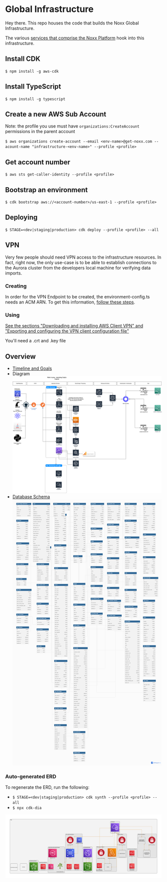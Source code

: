 # Global Infrastructure

Hey there. This repo houses the code that builds the Noxx Global Infrastructure.

The various [services that comprise the Noxx Platform](https://github.com/NoXX-Technologies/docs/blob/main/developers/services/README.md) hook into this infrastructure.

## Install CDK

`$ npm install -g aws-cdk`

## Install TypeScript

`$ npm install -g typescript`

## Create a new AWS Sub Account

Note: the profile you use must have `organizations:CreateAccount` permissions in the parent account

`$ aws organizations create-account --email <env-name>@get-noxx.com --acount-name "infrastructure-<env-name>" --profile <profile>`

## Get account number

`$ aws sts get-caller-identity --profile <profile>`

## Bootstrap an environment

`$ cdk bootstrap aws://<account-number>/us-east-1 --profile <profile>`

## Deploying

`$ STAGE=<dev|staging|production> cdk deploy --profile <profile> --all`

## VPN

Very few people should need VPN access to the infrastructure resources. In fact, right now, the only use-case is to be able to establish connections to the Aurora cluster from the developers local machine for verifying data imports.

### Creating

In order for the VPN Endpoint to be created, the environment-config.ts needs an ACM ARN. To get this information, [follow these steps](https://docs.aws.amazon.com/vpn/latest/clientvpn-admin/client-authentication.html#mutual).

### Using

[See the sections "Downloading and installing AWS Client VPN" and "Exporting and configuring the VPN client configuration file"](https://aws.amazon.com/blogs/database/accessing-an-amazon-rds-instance-remotely-using-aws-client-vpn/)

You'll need a .crt and .key file

## Overview

- [Timeline and Goals](https://docs.google.com/spreadsheets/d/11EZpMwBINrwbvLawncP47e5jE4AiuK7G1mOnHFt0rGw/edit#gid=0)
- Diagram
  ![Diagram](Noxx%20Global%20Infrastructure%202.0.drawio.png)
- [Database Schema](https://dbdiagram.io/d/631f938d0911f91ba591ff92)
  ![Database Schema](Database%20Schema.png)

### Auto-generated ERD

To regenerate the ERD, run the following:

- `$ STAGE=<dev|staging|production> cdk synth --profile <profile> --all`
- `$ npx cdk-dia`

![Autogenerated ERD](diagram.png)
